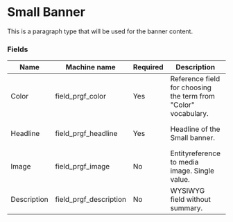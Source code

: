 # Small Banner
This is a paragraph type that will be used for the banner content.

### Fields
| Name  | Machine name | Required | Description | Notes |
| ------------- | ------------- | ------------- | ------------- | ------------- |
| Color | field\_prgf_color | Yes | Reference field for choosing the term from "Color" vocabulary. | |
| Headline | field\_prgf_headline | Yes | Headline of the Small banner. | Plain text, 255 characters |
| Image | field\_prgf_image | No | Entityreference to media image. Single value. | |
| Description | field\_prgf_description | No | WYSIWYG field without summary. | |
